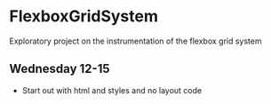 # FlexboxGridSystem
Exploratory project on the instrumentation of the flexbox grid system

## Wednesday 12-15
  - Start out with html and styles and no layout code
